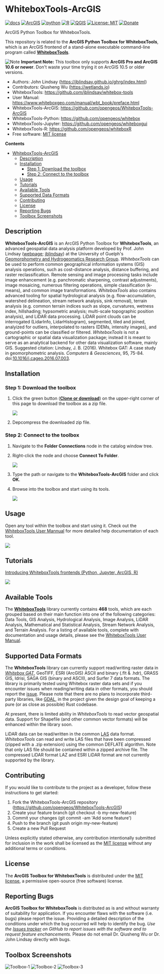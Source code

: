 # WhiteboxTools-ArcGIS

[![docs](https://img.shields.io/badge/whitebox-docs-brightgreen.svg)](https://www.whiteboxgeo.com/manual/wbt_book/preface.html)
[![ArcGIS](https://img.shields.io/badge/whitebox-ArcGIS-brightgreen.svg)](https://github.com/opengeos/WhiteboxTools-ArcGIS)
[![python](https://img.shields.io/badge/whitebox-Python-blue.svg)](https://github.com/opengeos/whitebox-python)
[![R](https://img.shields.io/badge/whitebox-R-green.svg)](https://github.com/opengeos/whiteboxR)
[![QGIS](https://img.shields.io/badge/whitebox-QGIS-orange.svg)](https://www.whiteboxgeo.com/manual/wbt_book/qgis_plugin.html)
[![License: MIT](https://img.shields.io/badge/License-MIT-yellow.svg)](https://opensource.org/licenses/MIT)
[![Donate](https://img.shields.io/badge/Donate-Buy%20me%20a%20coffee-yellowgreen.svg)](https://www.buymeacoffee.com/giswqs)

ArcGIS Python Toolbox for WhiteboxTools.

This repository is related to the **ArcGIS Python Toolbox for WhiteboxTools**, which is an ArcGIS frontend of a stand-alone executable command-line program called **[WhiteboxTools](https://github.com/jblindsay/whitebox-tools)**.

![Note](https://i.imgur.com/Ic8BA7C.png) **Important Note:** This toolbox only supports **ArcGIS Pro and ArcGIS 10.6 or newer**. Don't waste your time trying it on ArcGIS 10.5 or older versions. 

* Authors: John Lindsay (<https://jblindsay.github.io/ghrg/index.html>)
* Contributors: Qiusheng Wu (<https://wetlands.io>)
* WhiteboxTools: <https://github.com/jblindsay/whitebox-tools>
* User Manual: <https://www.whiteboxgeo.com/manual/wbt_book/preface.html>
* WhiteboxTools-ArcGIS: <https://github.com/opengeos/WhiteboxTools-ArcGIS>
* WhiteboxTools-Python: <https://github.com/opengeos/whitebox>
* WhiteboxTools-Jupyter: <https://github.com/opengeos/whiteboxgui>
* WhiteboxTools-R: <https://github.com/opengeos/whiteboxR>
* Free software: [MIT license](https://opensource.org/licenses/MIT)

**Contents**

- [WhiteboxTools-ArcGIS](#whiteboxtools-arcgis)
  - [Description](#description)
  - [Installation](#installation)
    - [Step 1: Download the toolbox](#step-1-download-the-toolbox)
    - [Step 2: Connect to the toolbox](#step-2-connect-to-the-toolbox)
  - [Usage](#usage)
  - [Tutorials](#tutorials)
  - [Available Tools](#available-tools)
  - [Supported Data Formats](#supported-data-formats)
  - [Contributing](#contributing)
  - [License](#license)
  - [Reporting Bugs](#reporting-bugs)
  - [Toolbox Screenshots](#toolbox-screenshots)

## Description

**WhiteboxTools-ArcGIS** is an ArcGIS Python Toolbox for **WhiteboxTools**, an advanced geospatial data analysis platform developed by Prof. John Lindsay ([webpage](https://jblindsay.github.io/ghrg/index.html); [jblindsay](https://github.com/jblindsay)) at the University of Guelph's [Geomorphometry and Hydrogeomatics Research Group](https://jblindsay.github.io/ghrg/index.html). *WhiteboxTools* can be used to perform common geographical information systems (GIS) analysis operations, such as cost-distance analysis, distance buffering, and raster reclassification. Remote sensing and image processing tasks include image enhancement (e.g. panchromatic sharpening, contrast adjustments), image mosaicing, numerous filtering operations, simple classification (k-means), and common image transformations. *WhiteboxTools* also contains advanced tooling for spatial hydrological analysis (e.g. flow-accumulation, watershed delineation, stream network analysis, sink removal), terrain analysis (e.g. common terrain indices such as slope, curvatures, wetness index, hillshading; hypsometric analysis; multi-scale topographic position analysis), and LiDAR data processing. LiDAR point clouds can be interrogated (LidarInfo, LidarHistogram), segmented, tiled and joined, analyized for outliers, interpolated to rasters (DEMs, intensity images), and ground-points can be classified or filtered. *WhiteboxTools* is not a cartographic or spatial data visualization package; instead it is meant to serve as an analytical backend for other data visualization software, mainly GIS. Suggested citation: Lindsay, J. B. (2016). Whitebox GAT: A case study in geomorphometric analysis. _Computers & Geosciences_, 95, 75-84. doi:[10.1016/j.cageo.2016.07.003](http://dx.doi.org/10.1016/j.cageo.2016.07.003).

## Installation

### Step 1: Download the toolbox

1. Click the green button (**[Clone or download](https://gishub.org/whitebox-arcgis-download)**) on the upper-right corner of this page to download the toolbox as a zip file.

    ![](https://i.imgur.com/2xQkxCY.png)

2. Depcompress the downloaded zip file.

### Step 2: Connect to the toolbox

1. Navigate to the **Folder Connections** node in the catalog window tree.

2. Right-click the node and choose **Connect To Folder**.

    ![](https://i.imgur.com/uKK1Yel.png)

3. Type the path or navigate to the **WhiteboxTools-ArcGIS** folder and click **OK**.

4. Browse into the toolbox and start using its tools.

    ![](https://i.imgur.com/JcdNBnt.png)

## Usage

Open any tool within the toolbox and start using it. Check out the [WhiteboxTools User Mannual](https://www.whiteboxgeo.com/manual/wbt_book/) for more detailed help documentation of each tool.

![](https://i.imgur.com/4c9RLZY.png)

## Tutorials

[Introducing WhiteboxTools frontends (Python, Jupyter, ArcGIS, R)](https://youtu.be/cv33vkpwta0)

[![](https://img.youtube.com/vi/cv33vkpwta0/0.jpg)](https://youtu.be/cv33vkpwta0)

## Available Tools

The **[WhiteboxTools](https://github.com/jblindsay/whitebox-tools)** library currently contains **468** tools, which are each grouped based on their main function into one of the following categories: Data Tools, GIS Analysis, Hydrological Analysis, Image Analysis, LiDAR Analysis, Mathematical and Statistical Analysis, Stream Network Analysis, and Terrain Analysis. For a listing of available tools, complete with documentation and usage details, please see the [WhiteboxTools User Manual](https://www.whiteboxgeo.com/manual/wbt_book/available_tools/index.html).

## Supported Data Formats

The **WhiteboxTools** library can currently support read/writing raster data in [*Whitebox GAT*](http://www.uoguelph.ca/~hydrogeo/Whitebox/), GeoTIFF, ESRI (ArcGIS) ASCII and binary (.flt & .hdr), GRASS GIS, Idrisi, SAGA GIS (binary and ASCII), and Surfer 7 data formats. The library is primarily tested using Whitebox raster data sets and if you encounter issues when reading/writing data in other formats, you should report the [issue](https://github.com/jblindsay/whitebox-tools/issues). Please note that there are no plans to incorporate third-party libraries, like [GDAL](http://www.gdal.org), in the project given the design goal of keeping a pure (or as close as possible) Rust codebase.

At present, there is limited ability in *WhiteboxTools* to read vector geospatial data. Support for Shapefile (and other common vector formats) will be enhanced within the library soon.

LiDAR data can be read/written in the common [LAS](https://www.asprs.org/committee-general/laser-las-file-format-exchange-activities.html) data format. *WhiteboxTools* can read and write LAS files that have been compressed (zipped with a .zip extension) using the common DEFLATE algorithm. Note that only LAS file should be contained within a zipped archive file. The compressed LiDAR format LAZ and ESRI LiDAR format are not currently supported by the library.

## Contributing

If you would like to contribute to the project as a developer, follow these instructions to get started:

1. Fork the WhiteboxTools-ArcGIS repository (<https://github.com/opengeos/WhiteboxTools-ArcGIS>)
2. Create your feature branch (git checkout -b my-new-feature)
3. Commit your changes (git commit -am 'Add some feature')
4. Push to the branch (git push origin my-new-feature)
5. Create a new Pull Request

Unless explicitly stated otherwise, any contribution intentionally submitted for inclusion in the work shall be licensed as the [MIT license](https://opensource.org/licenses/MIT) without any additional terms or conditions.

## License

The **ArcGIS Toolbox for WhiteboxTools** is distributed under the [MIT license](https://opensource.org/licenses/MIT), a permissive open-source (free software) license.

## Reporting Bugs

**ArcGIS Toolbox for WhiteboxTools** is distributed as is and without warranty of suitability for application. If you encounter flaws with the software (i.e. bugs) please report the issue. Providing a detailed description of the conditions under which the bug occurred will help to identify the bug. *Use the [Issues tracker](https://github.com/opengeos/WhiteboxTools-ArcGIS/issues) on GitHub to report issues with the software and to request feature enchancements.* Please do not email Dr. Qiusheng Wu or Dr. John Lindsay directly with bugs.

## Toolbox Screenshots

![Toolbox-1](screenshots/Toolbox-1.png)
![Toolbox-2](screenshots/Toolbox-2.png)
![Toolbox-3](screenshots/Toolbox-3.png)